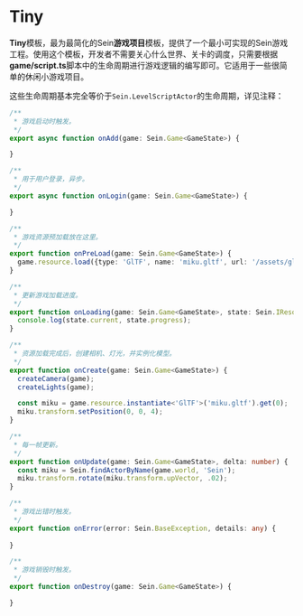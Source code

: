 # Tiny

**Tiny**模板，最为最简化的Sein**游戏项目**模板，提供了一个最小可实现的Sein游戏工程。使用这个模板，开发者不需要关心什么世界、关卡的调度，只需要根据**game/script.ts**脚本中的生命周期进行游戏逻辑的编写即可。它适用于一些很简单的休闲小游戏项目。

这些生命周期基本完全等价于`Sein.LevelScriptActor`的生命周期，详见注释：  

```ts
/**
 * 游戏启动时触发。
 */
export async function onAdd(game: Sein.Game<GameState>) {

}

/**
 * 用于用户登录，异步。
 */
export async function onLogin(game: Sein.Game<GameState>) {

}

/**
 * 游戏资源预加载放在这里。
 */
export function onPreLoad(game: Sein.Game<GameState>) {
  game.resource.load({type: 'GlTF', name: 'miku.gltf', url: '/assets/gltfs/miku.gltf'});
}

/**
 * 更新游戏加载进度。
 */
export function onLoading(game: Sein.Game<GameState>, state: Sein.IResourceState) {
  console.log(state.current, state.progress);
}

/**
 * 资源加载完成后，创建相机、灯光，并实例化模型。
 */
export function onCreate(game: Sein.Game<GameState>) {
  createCamera(game);
  createLights(game);

  const miku = game.resource.instantiate<'GlTF'>('miku.gltf').get(0);
  miku.transform.setPosition(0, 0, 4);
}

/**
 * 每一帧更新。
 */
export function onUpdate(game: Sein.Game<GameState>, delta: number) {
  const miku = Sein.findActorByName(game.world, 'Sein');
  miku.transform.rotate(miku.transform.upVector, .02);
}

/**
 * 游戏出错时触发。
 */
export function onError(error: Sein.BaseException, details: any) {
  
}

/**
 * 游戏销毁时触发。
 */
export function onDestroy(game: Sein.Game<GameState>) {

}
```
